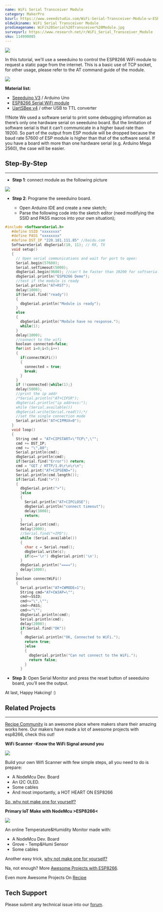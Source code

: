 ```yaml
---
name: WiFi Serial Transceiver Module
category: MakerPro
bzurl: https://www.seeedstudio.com/WiFi-Serial-Transceiver-Module-w-ESP8266-p-1994.html
oldwikiname: WiFi Serial Transceiver Module
prodimagename: WiFi%20Serial%20Transceiver%20Module.jpg
surveyurl: https://www.research.net/r/WiFi_Serial_Transceiver_Module
sku: 114990085
---
```

![](https://github.com/SeeedDocument/WiFi_Serial_Transceiver_Module/raw/master/img/WiFi%20Serial%20Transceiver%20Module.jpg)

In this tutorial, we'll use a seeeduino to control the ESP8266 WiFi module to request a static page from the internet. This is a basic use of TCP socket, for other usage, please refer to the AT command guide of the module.

[![](https://github.com/SeeedDocument/Seeed-WiKi/raw/master/docs/images/300px-Get_One_Now_Banner-ragular.png)](https://www.seeedstudio.com/WiFi-Serial-Transceiver-Module-w-ESP8266-p-1994.html)

**Material list:**

- [Seeeduino V3](https://www.seeedstudio.com/Seeeduino-V30-Atmega-328P-p-669.html) / Arduino Uno
- [ESP8266 Serial WiFi module](http://www.seeedstudio.com/depot/WiFi-Serial-Transceiver-Module-w-ESP8266-p-1994.html)
- [UartSBee v4](https://www.seeedstudio.com/UartSBee-V4-p-688.html) / other USB to TTL converter

!!!Note
    We used a software serial to print some debugging information as there’s only one hardware serial on seeeduino board. But the limitation of software serial is that it can’t communicate in a higher baud rate than 19200. So part of the output from ESP module will be dropped because the baud rate 57600 of ESP module is higher than that of the software serial. If you have a board with more than one hardware serial (e.g. Arduino Mega 2560), the case will be easier.

## Step-By-Step
---
- **Step 1**: connect module as the following picture

![](https://github.com/SeeedDocument/WiFi_Serial_Transceiver_Module/raw/master/img/Wifi_connection.jpg)

- **Step 2**: Programe the seeeduino board.

   - Open Arduino IDE and create a new sketch;
   - Parse the following code into the sketch editor (need modifying the SSID and PASS macros into your own situation);

```c
#include <SoftwareSerial.h>
   #define SSID "xxxxxxxx"
   #define PASS "xxxxxxxx"
   #define DST_IP "220.181.111.85" //baidu.com
   SoftwareSerial dbgSerial(10, 11); // RX, TX
   void setup()
   {
     // Open serial communications and wait for port to open:
     Serial.begin(57600);
     Serial.setTimeout(5000);
     dbgSerial.begin(9600); //can't be faster than 19200 for softserial
     dbgSerial.println("ESP8266 Demo");
     //test if the module is ready
     Serial.println("AT+RST");
     delay(1000);
     if(Serial.find("ready"))
     {
       dbgSerial.println("Module is ready");
     }
     else
     {
       dbgSerial.println("Module have no response.");
       while(1);
     }
     delay(1000);
     //connect to the wifi
     boolean connected=false;
     for(int i=0;i<5;i++)
     {
       if(connectWiFi())
       {
         connected = true;
         break;
       }
     }
     if (!connected){while(1);}
     delay(5000);
     //print the ip addr
     /*Serial.println("AT+CIFSR");
     dbgSerial.println("ip address:");
     while (Serial.available())
     dbgSerial.write(Serial.read());*/
     //set the single connection mode
     Serial.println("AT+CIPMUX=0");
   }
   void loop()
   {
     String cmd = "AT+CIPSTART=\"TCP\",\"";
     cmd += DST_IP;
     cmd += "\",80";
     Serial.println(cmd);
     dbgSerial.println(cmd);
     if(Serial.find("Error")) return;
     cmd = "GET / HTTP/1.0\r\n\r\n";
     Serial.print("AT+CIPSEND=");
     Serial.println(cmd.length());
     if(Serial.find(">"))
     {
       dbgSerial.print(">");
       }else
       {
         Serial.println("AT+CIPCLOSE");
         dbgSerial.println("connect timeout");
         delay(1000);
         return;
       }
       Serial.print(cmd);
       delay(2000);
       //Serial.find("+IPD");
       while (Serial.available())
       {
         char c = Serial.read();
         dbgSerial.write(c);
         if(c=='\r') dbgSerial.print('\n');
       }
       dbgSerial.println("====");
       delay(1000);
     }
     boolean connectWiFi()
     {
       Serial.println("AT+CWMODE=1");
       String cmd="AT+CWJAP=\"";
       cmd+=SSID;
       cmd+="\",\"";
       cmd+=PASS;
       cmd+="\"";
       dbgSerial.println(cmd);
       Serial.println(cmd);
       delay(2000);
       if(Serial.find("OK"))
       {
         dbgSerial.println("OK, Connected to WiFi.");
         return true;
         }else
         {
           dbgSerial.println("Can not connect to the WiFi.");
           return false;
         }
       }
```

- **Step 3**: Open Serial Monitor and press the reset button of seeeduino board, you’ll see the output.

At last, Happy Hakcing! :)

## Related Projects
---
[Recipe Community](http://www.seeedstudio.com/recipe/) is an awesome place where makers share their amazing works here. Our makers have made a lot of awesome projects with esp8266, check this out!

**WiFi Scanner -Know the WiFi Signal around you**

![](https://github.com/SeeedDocument/WiFi_Serial_Transceiver_Module/raw/master/img/Recipe-WiFi_Scanner-Know_the_WiFi_Signal_around_you.jpg)

Build your own Wifi Scanner with few simple steps, all you need to do is prepare:

- A NodeMcu Dev. Board
- An I2C OLED.
- Some cables
- And most importantly, a HOT HEART ON ESP8266

[So, why not make one for yourself?](https://community.seeedstudio.com/project_detail.html?id=220)


**Primary IoT Make with NodeMcu >ESP8266<**

![](https://github.com/SeeedDocument/WiFi_Serial_Transceiver_Module/raw/master/img/Recipe-Primary_IoT_Make_with_NodeMcu--ESP8266--.jpg)

An online Temperature&Humidity Monitor made with:

- A NodeMcu Dev. Board
- Grove - Temp&Humi Sensor
- Some cables



Another easy trick, [why not make one for yourself?](https://community.seeedstudio.com/project_detail.html?id=232)

Na, not enough? More [Awesome Projects with ESP8266](https://community.seeedstudio.com/discover.html?t=wio).

Even more Awesome Projects On [Recipe](https://community.seeedstudio.com/projects.html#recipe)

## Tech Support
Please submit any technical issue into our [forum](http://forum.seeedstudio.com/). 
